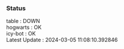 ### Status


table : DOWN  
hogwarts : OK  
icy-bot : OK  
Latest Update : 2024-03-05 11:08:10.392846
